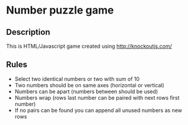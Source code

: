 Number puzzle game
============

Description
--------------
This is HTML/Javascript game created using http://knockoutjs.com/

Rules
--------------

- Select two identical numbers or two with sum of 10
- Two numbers should be on same axes (horizontal or vertical)
- Numbers can be apart (numbers between should be used)
- Numbers wrap (rows last number can be paired with next rows first number)
- If no pairs can be found you can append all unused numbers as new rows